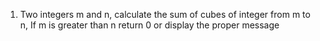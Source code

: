 1.	Two integers m and n, calculate the sum of cubes of integer from m to n,  If m is greater than n return 0 or display the proper message
